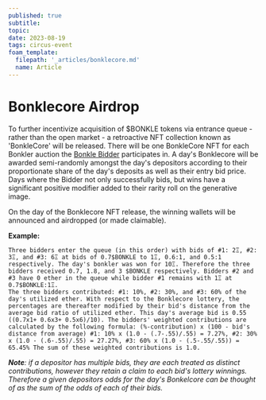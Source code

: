 ```yaml
---
published: true
subtitle:
topic:
date: 2023-08-19
tags: circus-event
foam_template:
  filepath: '_articles/bonklecore.md'
  name: Article
---
```


# Bonklecore Airdrop
To further incentivize acquisition of $BONKLE tokens via entrance queue - rather than the open market - a retroactive NFT collection known as 'BonkleCore' will be released. There will be one BonkleCore NFT for each Bonkler auction the <a class="wiki-link" href="/articles/bidder">Bonkle Bidder</a> participates in. A day's Bonklecore will be awarded semi-randomly amongst the day's depositors according to their proportionate share of the day's deposits as well as their entry bid price. Days where the Bidder not only successfully bids, but wins have a significant positive modifier added to their rarity roll on the generative image.

On the day of the Bonklecore NFT release, the winning wallets will be announced and airdropped (or made claimable).

**Example:**

    Three bidders enter the queue (in this order) with bids of #1: 2Ξ, #2: 3Ξ, and #3: 6Ξ at bids of 0.7$BONKLE to 1Ξ, 0.6:1, and 0.5:1 respectively. The day's bonkler was won for 10Ξ. Therefore the three bidders received 0.7, 1.8, and 3 $BONKLE respectively. Bidders #2 and #3 have 0 ether in the queue while bidder #1 remains with 1Ξ at 0.7$BONKLE:1Ξ.
    The three bidders contributed: #1: 10%, #2: 30%, and #3: 60% of the day's utilized ether. With respect to the Bonklecore lottery, the percentages are thereafter modified by their bid's distance from the average bid ratio of utilized ether. This day's average bid is 0.55 ((0.7x1+ 0.6x3+ 0.5x6)/10). The bidders' weighted contributions are calculated by the following formula: (%-contribution) x (100 - bid's distance from average) #1: 10% x (1.0 - (.7-.55)/.55) = 7.27%, #2: 30% x (1.0 - (.6-.55)/.55) = 27.27%, #3: 60% x (1.0 - (.5-.55/.55)) = 65.45% The sum of these weighted contributions is 1.0.

***Note**: if a depositor has multiple bids, they are each treated as distinct contributions, however they retain a claim to each bid's lottery winnings. Therefore a given depositors odds for the day's Bonkelcore can be thought of as the sum of the odds of each of their bids.*

